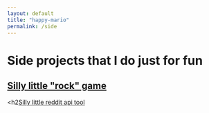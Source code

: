 ```yaml
---
layout: default 
title: "happy-mario"
permalink: /side
---
```

# Side projects that I do just for fun 
<h2><u><a href="https://happy-duckman.github.io/credits" target="_blank">Silly little "rock" game</a></u></h2>

<h2<u><a href="https://github.com/happy-mario/Reddit_Api_Bot/tree/main" target="_blank">Silly little reddit api tool</a></u></h2> 






